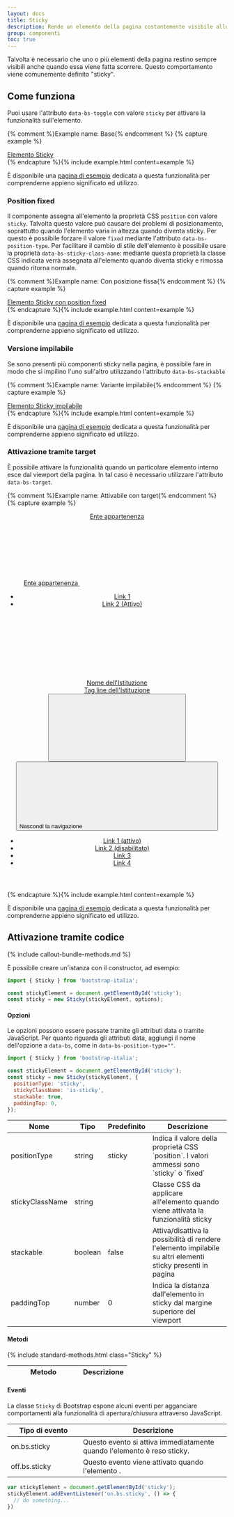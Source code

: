 ```yaml
---
layout: docs
title: Sticky
description: Rende un elemento della pagina costantemente visibile allo scorrere della pagina.
group: componenti
toc: true
---
```


<style>
  /* Style override for Documentation purposes */
 .bd-example {
   background-color: #F7F7F9;
 }
</style>

Talvolta è necessario che uno o più elementi della pagina restino sempre visibili anche quando essa viene fatta scorrere.
Questo comportamento viene comunemente definito "sticky".

## Come funziona

Puoi usare l'attributo `data-bs-toggle` con valore `sticky` per attivare la funzionalità sull'elemento.

{% comment %}Example name: Base{% endcomment %}
{% capture example %}
<div class="it-header-slim-wrapper" data-bs-toggle="sticky">
  <div class="container">
    <div class="row">
      <div class="col-12">
        <div class="it-header-slim-wrapper-content">
          <a class="d-none d-lg-block navbar-brand" href="#">Elemento Sticky</a>
        </div>
      </div>
    </div>
  </div>
</div>
{% endcapture %}{% include example.html content=example %}

È disponibile una <a href="{{ site.baseurl }}/docs/esempi/sticky/">pagina di esempio</a> dedicata a questa funzionalità per comprenderne appieno significato ed utilizzo.

### Position fixed

Il componente assegna all'elemento la proprietà CSS `position` con valore `sticky`. Talvolta questo valore può causare dei problemi di posizionamento, soprattutto quando l'elemento varia in altezza quando diventa sticky. Per questo è possibile forzare il valore `fixed` mediante l'attributo `data-bs-position-type`.
Per facilitare il cambio di stile dell'elemento è possibile usare la proprietà `data-bs-sticky-class-name`: mediante questa proprietà la classe CSS indicata verrà assegnata all'elemento quando diventa sticky e rimossa quando ritorna normale.

{% comment %}Example name: Con posizione fissa{% endcomment %}
{% capture example %}
<div class="it-header-slim-wrapper it-header-sticky" data-bs-toggle="sticky" data-bs-position-type="fixed" data-bs-target="#stickyTrigger1" data-bs-sticky-class-name="is-sticky">
  <div class="container">
    <div class="row">
      <div class="col-12">
        <div class="it-header-slim-wrapper-content">
          <a class="d-none d-lg-block navbar-brand" href="#">Elemento Sticky con position fixed</a>
        </div>
      </div>
    </div>
  </div>
</div>
{% endcapture %}{% include example.html content=example %}

È disponibile una <a href="{{ site.baseurl }}/docs/esempi/sticky/">pagina di esempio</a> dedicata a questa funzionalità per comprenderne appieno significato ed utilizzo.

### Versione impilabile

Se sono presenti più componenti sticky nella pagina, è possibile fare in modo che si impilino l'uno sull'altro utilizzando l'attributo `data-bs-stackable`

{% comment %}Example name: Variante impilabile{% endcomment %}
{% capture example %}
<div class="it-header-slim-wrapper" data-bs-toggle="sticky" data-bs-stackable="true">
  <div class="container">
    <div class="row">
      <div class="col-12">
        <div class="it-header-slim-wrapper-content">
          <a class="d-none d-lg-block navbar-brand" href="#">Elemento Sticky impilabile</a>
        </div>
      </div>
    </div>
  </div>
</div>
{% endcapture %}{% include example.html content=example %}

È disponibile una <a href="{{ site.baseurl }}/docs/esempi/sticky-stack/">pagina di esempio</a> dedicata a questa funzionalità per comprenderne appieno significato ed utilizzo.

<script>
  document.addEventListener('DOMContentLoaded', function () {
    var stickyElements = document.querySelectorAll('[data-bs-toggle="sticky"]');
    stickyElements.forEach((element) => {
      var sticky = bootstrap.Sticky.getInstance(element);
      if (sticky) {
        sticky.dispose();
      }
    });
  })  
</script>

### Attivazione tramite target

È possibile attivare la funzionalità quando un particolare elemento interno esce dal viewport della pagina.
In tal caso è necessario utilizzare l'attributo `data-bs-target`.

{% comment %}Example name: Attivabile con target{% endcomment %}
{% capture example %}
<header class="it-header-wrapper" data-bs-toggle="sticky"  data-bs-target="#stickyTrigger1">
  <div class="it-header-slim-wrapper">
    <div class="container">
      <div class="row">
        <div class="col-12">
          <div class="it-header-slim-wrapper-content">
            <a class="d-none d-lg-block navbar-brand" href="#">Ente appartenenza</a>
            <div class="nav-mobile">
              <nav aria-label="Navigazione secondaria">
                <a class="it-opener d-lg-none" data-bs-toggle="collapse" href="#menuC1" role="button" aria-expanded="false" aria-controls="menuC1">
                  <span>Ente appartenenza</span>
                  <svg class="icon" aria-hidden="true">
                    <use href="/dist/svg/sprites.svg#it-expand"></use>
                  </svg>
                </a>
                <div class="link-list-wrapper collapse" id="menuC1">
                  <ul class="link-list">
                    <li><a class="dropdown-item list-item" href="#">Link 1</a></li>
                    <li><a class="list-item active" href="#" aria-current="page">Link 2 (Attivo)</a></li>
                  </ul>
                </div>
              </nav>
            </div>
          </div>
        </div>
      </div>
    </div>
  </div>
  <div class="it-nav-wrapper">
    <div class="it-header-center-wrapper">
      <div class="container">
        <div class="row">
          <div class="col-12">
            <div class="it-header-center-content-wrapper">
              <div class="it-brand-wrapper">
                <a href="#">
                  <svg class="icon" aria-hidden="true">
                    <use href="/dist/svg/sprites.svg#it-pa"></use>
                  </svg>
                  <div class="it-brand-text">
                    <div class="it-brand-title">Nome dell'Istituzione</div>
                    <div class="it-brand-tagline d-none d-md-block">Tag line dell'Istituzione</div>
                  </div>
                </a>
              </div>
            </div>
          </div>
        </div>
      </div>
    </div>
    <div class="it-header-navbar-wrapper" id="stickyTrigger1">
      <div class="container">
        <div class="row">
          <div class="col-12">
            <!--start nav-->
            <nav class="navbar navbar-expand-lg has-megamenu" aria-label="Navigazione principale">
              <button class="custom-navbar-toggler" type="button" aria-controls="navC1" aria-label="Mostra/Nascondi la navigazione" data-bs-toggle="navbarcollapsible" data-bs-target="#navC1">
                <svg class="icon"><use href="{{ site.baseurl }}/dist/svg/sprites.svg#it-burger"></use></svg>
              </button>
              <div class="navbar-collapsable" id="navC1" tabindex="-1">
                <div class="close-div">
                  <button class="btn close-menu" type="button">
                    <span class="visually-hidden">Nascondi la navigazione</span>
                    <svg class="icon"><use href="{{ site.baseurl }}/dist/svg/sprites.svg#it-close-big"></use></svg>
                  </button>
                </div>
                <div class="menu-wrapper">
                  <ul class="navbar-nav">
                    <li class="nav-item active"><a class="nav-link active" href="#" aria-current="page"><span>Link 1 (attivo)</span></a></li>
                    <li class="nav-item"><a class="nav-link disabled" href="#" aria-disabled="true"><span>Link 2 (disabilitato)</span></a></li>
                    <li class="nav-item"><a class="nav-link" href="#"><span>Link 3</span></a></li>
                    <li class="nav-item"><a class="nav-link" href="#"><span>Link 4</span></a></li>                    
                  </ul>
                </div>
              </div>
            </nav>
          </div>
        </div>
      </div>
    </div>
  </div>
</header>
{% endcapture %}{% include example.html content=example %}

È disponibile una <a href="{{ site.baseurl }}/docs/esempi/sticky-target/">pagina di esempio</a> dedicata a questa funzionalità per comprenderne appieno significato ed utilizzo.

## Attivazione tramite codice

{% include callout-bundle-methods.md %}

È possibile creare un'istanza con il constructor, ad esempio:

```js
import { Sticky } from 'bootstrap-italia';

const stickyElement = document.getElementById('sticky');
const sticky = new Sticky(stickyElement, options);
```

#### Opzioni

Le opzioni possono essere passate tramite gli attributi data o tramite JavaScript. Per quanto riguarda gli attributi data, aggiungi il nome dell'opzione a `data-bs`, come in `data-bs-position-type=""`.

```js
import { Sticky } from 'bootstrap-italia';

const stickyElement = document.getElementById('sticky');
const sticky = new Sticky(stickyElement, {
  positionType: 'sticky',
  stickyClassName: 'is-sticky',
  stackable: true,
  paddingTop: 0,
});
```

<div class="table-responsive">
  <table class="table table-bordered table-striped">
    <thead>
      <tr>
        <th style="width: 100px;">Nome</th>
        <th style="width: 50px;">Tipo</th>
        <th style="width: 50px;">Predefinito</th>
        <th>Descrizione</th>
      </tr>
    </thead>
    <tbody>
      <tr>
        <td>positionType</td>
        <td>string</td>
        <td>sticky</td>
        <td>Indica il valore della proprietà CSS `position`. I valori ammessi sono `sticky` o `fixed`</td>
      </tr>
      <tr>
        <td>stickyClassName</td>
        <td>string</td>
        <td></td>
        <td>Classe CSS da applicare all'elemento quando viene attivata la funzionalità sticky</td>
      </tr>
      <tr>
        <td>stackable</td>
        <td>boolean</td>
        <td>false</td>
        <td>Attiva/disattiva la possibilità di rendere l'elemento impilabile su altri elementi sticky presenti in pagina</td>
      </tr>
      <tr>
        <td>paddingTop</td>
        <td>number</td>
        <td>0</td>
        <td>Indica la distanza dall'elemento in sticky dal margine superiore del viewport</td>
      </tr>
    </tbody>
  </table>
</div>

#### Metodi

<div class="table-responsive">
  <table class="table table-bordered table-striped">
    <thead>
      <tr>
        <th style="width: 150px;">Metodo</th>
        <th>Descrizione</th>
      </tr>
    </thead>
    <tbody>
      {% include standard-methods.html class="Sticky" %}
    </tbody>
  </table>
</div>

#### Eventi

La classe `Sticky` di Bootstrap espone alcuni eventi per agganciare comportamenti alla funzionalità di apertura/chiusura attraverso JavaScript.

<div class="table-responsive">
  <table class="table table-bordered table-striped">
    <thead>
      <tr>
        <th style="width: 150px;">Tipo di evento</th>
        <th>Descrizione</th>
      </tr>
    </thead>
    <tbody>
      <tr>
        <td>on.bs.sticky</td>
        <td>Questo evento si attiva immediatamente quando l'elemento è reso sticky.</td>
      </tr>
      <tr>
        <td>off.bs.sticky</td>
        <td>Questo evento viene attivato quando l'elemento .</td>
      </tr>
    </tbody>
  </table>
</div>

```js
var stickyElement = document.getElementById('sticky');
stickyElement.addEventListener('on.bs.sticky', () => {
  // do something...
})
```
